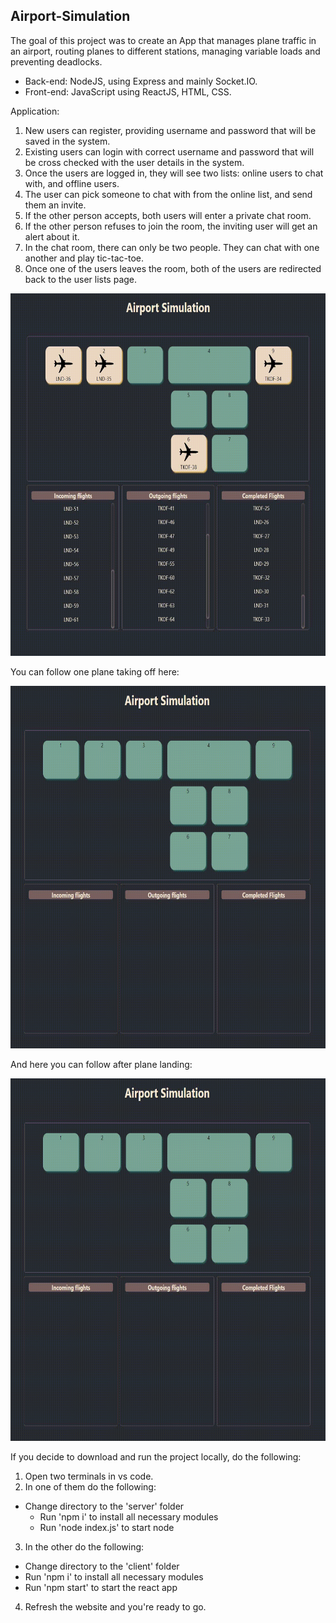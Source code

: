 ## Airport-Simulation
 
The goal of this project was to create an App that manages plane traffic in an airport, routing planes to different stations, managing variable loads and preventing deadlocks. 

* Back-end: NodeJS, using Express and mainly Socket.IO.
* Front-end: JavaScript using ReactJS, HTML, CSS.

Application:
1.	New users can register, providing username and password that will be saved in the system.
2.	Existing users can login with correct username and password that will be cross checked with the user details in the system.
3.	Once the users are logged in, they will see two lists: online users to chat with, and offline users.
4.	The user can pick someone to chat with from the online list, and send them an invite. 
5.	If the other person accepts, both users will enter a private chat room.
6.	If the other person refuses to join the room, the inviting user will get an alert about it.
7.	In the chat room, there can only be two people. They can chat with one another and play tic-tac-toe.
8.	Once one of the users leaves the room, both of the users are redirected back to the user lists page. 

 <img src="https://github.com/Lena-Kalmikov/Airport-Simulation/blob/main/airport_activity.gif" width="700" height="580"/>

You can follow one plane taking off here:

 <img src="https://github.com/Lena-Kalmikov/Airport-Simulation/blob/main/takeoff1.gif" width="700" height="580"/>

And here you can follow after plane landing:

 <img src="https://github.com/Lena-Kalmikov/Airport-Simulation/blob/main/landing1.gif" width="700" height="580"/>
 
If you decide to download and run the project locally, do the following:
1.	Open two terminals in vs code.
2.	In one of them do the following:
 * Change directory to the 'server' folder
   * Run 'npm i' to install all necessary modules
   * Run 'node index.js' to start node
3.	In the other do the following:
   * Change directory to the 'client' folder
   * Run 'npm i' to install all necessary modules
   * Run 'npm start' to start the react app
4.	Refresh the website and you're ready to go.

